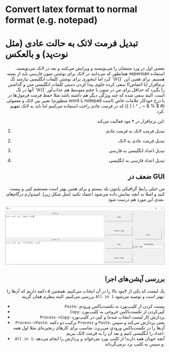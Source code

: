 # Convert latex format to normal format (e.g. notepad)
# تبدیل فرمت لاتک به حالت عادی (مثل نوت‌پد) و بالعکس
<div style="text-align: right">
بعضی اول در ورد متنشان را می‌نویسند و ویرایش می‌کنند و بعد در لاتک می‌نویسند. همانطور که می‌دانید در لاتک برای نوشتن  متون فارسی باید از بسته xepersian استفاده کرد اما اینجوری برای نوشتن کلمات انگلیسی نیازمند تگ `\lr{}` هستیم. برای همین این نرم‌افزار (با اغماض!) سعی کرده جلوی پیدا کردن دستی کلمات انگلیسی متن و گذاشتن آنها در تگ `\lr{}` را بگیرد که حداقل برای من در متون با حجم متوسط هم عذاب‌آور است.
البته سعی شده که چند ویژگی دیگر هم داشته باشد مثلا حفظ فرمت فرمول‌ها در تغییر بین لاتک و معمولی (منظورم word یا notepad است) یا درج خودکار علامات خاص (# $ % & ~ _ ^ \ { }) که در فرمت عادی راحت استفاده می‌کنیم اما باید به لاتک تفهیم کرد.

این نرم‌افزار در ۴ مود فعالیت می‌کند:

1. تبدیل فرمت لاتک به فرمت عادی

2. تبدیل فرمت عادی به لاتک

3. تبدیل اعداد انگلیسی به فارسی

4. تبدیل اعداد فارسی به انگلیسی

## ضعف در GUI
من خیلی رابط گرافیکی پایتون بلد نیستم و برای همین بهتر است مستقیم کپی و پیست کنید و اصلا به آنچه نمایش داده می‌شود اعتماد نکنید (مثل شکل زیر). امیدوارم درگام‌های بعدی این مورد هم درست شود.

![GUI weakness!](/images/lat_GUI.png)

## بررسی آپشن‌های اجرا

یک لیست که یکی از ۴مود بالا را در آن انتخاب می‌کنیم. همچنین ۵ دکمه داریم که آن‌ها را بررسی می‌کنیم. البته بنظرم همان گزینه `All in 1` بهتر است و توصیه می‌شود:
- `Paste`: پیست کردن از کلیپ‌بورد به تکست‌باکس  ورودی
- `Copy`: کپی‌کردن از  تکست‌باکس  خروجی به کلیپ‌بورد
- `Process->Copy`: پردازش (از لیست انتخاب شده) و کپی در کلیپ‌بورد
- `Process->Paste`: ترکیب دو دکمه `Process` و `Paste`. یعنی پردازش می‌کند و سپس آن‌ها را در تکست‌باکس ورودی می‌ریزد. مناسب برای کارهای زنجیره‌ای مثلا اول همه اعداد را انگلیسی کنیم و بعد آن را به فرمت لاتک ببریم.
- `All in 1`: آنچه خوبان همه دارند! از کلیپ بورد می‌خواند و پردازش را انجام می‌دهد و سپس به کلیپ برد برمی‌گرداند.
</div>
